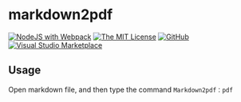 # markdown2pdf
[![NodeJS with Webpack](https://github.com/jacksontwu/markdown2pdf/actions/workflows/webpack.yml/badge.svg)](https://github.com/jacksontwu/markdown2pdf/actions/workflows/webpack.yml)
[![The MIT License](https://flat.badgen.net/badge/license/MIT/orange)](http://opensource.org/licenses/MIT)
[![GitHub](https://flat.badgen.net/github/release/jacksontwu/markdown2pdf)](https://github.com/jacksontwu/markdown2pdf/releases)
[![Visual Studio Marketplace](https://vsmarketplacebadge.apphb.com/version-short/jacksontwu.markdown2pdf.svg)](https://marketplace.visualstudio.com/items?itemName=jacksontwu.markdown2pdf)


## Usage
Open markdown file, and then type the command `Markdown2pdf：pdf`
